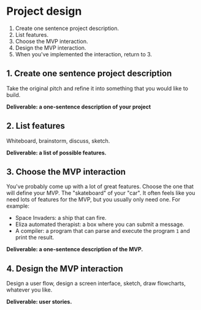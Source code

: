# Project design

1. Create one sentence project description.
2. List features.
3. Choose the MVP interaction.
4. Design the MVP interaction.
5. When you've implemented the interaction, return to 3.

## 1. Create one sentence project description

Take the original pitch and refine it into something that you would like to build.

**Deliverable: a one-sentence description of your project**

## 2. List features

Whiteboard, brainstorm, discuss, sketch.

**Deliverable: a list of possible features.**

## 3. Choose the MVP interaction

You've probably come up with a lot of great features.  Choose the one that will define your MVP.  The "skateboard" of your "car".  It often feels like you need lots of features for the MVP, but you usually only need one.  For example:

* Space Invaders: a ship that can fire.
* Eliza automated therapist: a box where you can submit a message.
* A compiler: a program that can parse and execute the program `1` and print the result.

**Deliverable: a one-sentence description of the MVP.**

## 4. Design the MVP interaction

Design a user flow, design a screen interface, sketch, draw flowcharts, whatever you like.

**Deliverable: user stories.**
